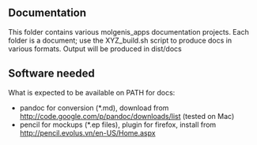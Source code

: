 Documentation
-------------

This folder contains various molgenis_apps documentation projects.
Each folder is a document; use the XYZ_build.sh script to produce docs in various formats.
Output will be produced in dist/docs

Software needed
---------------

What is expected to be available on PATH for docs:
* pandoc for conversion (*.md), download from http://code.google.com/p/pandoc/downloads/list (tested on Mac)
* pencil for mockups (*.ep files), plugin for firefox, install from http://pencil.evolus.vn/en-US/Home.aspx